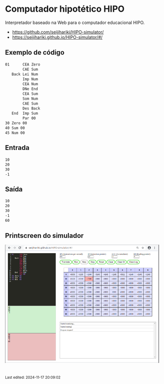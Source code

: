 # Computador hipotético HIPO

Interpretador baseado na Web para o computador educacional HIPO.

- <https://github.com/seijihariki/HIPO-simulator/>
- <https://seijihariki.github.io/HIPO-simulator/#/>


## Exemplo de código

    01      CEA Zero
            CAE Sum
       Back Lei Num
            Imp Num
            CEA Num
            DNe End
            CEA Sum
            Som Num
            CAE Sum
            Des Back
       End  Imp Sum
            Par 00
    30 Zero 00
    40 Sum 00
    45 Num 00

## Entrada

    10
    20
    30
    -1

## Saída

    10
    20
    30
    -1
    60
    
## Printscreen do simulador

![Simulador](img/hipo.png)


<br><sub>Last edited: 2024-11-17 20:09:02</sub>
